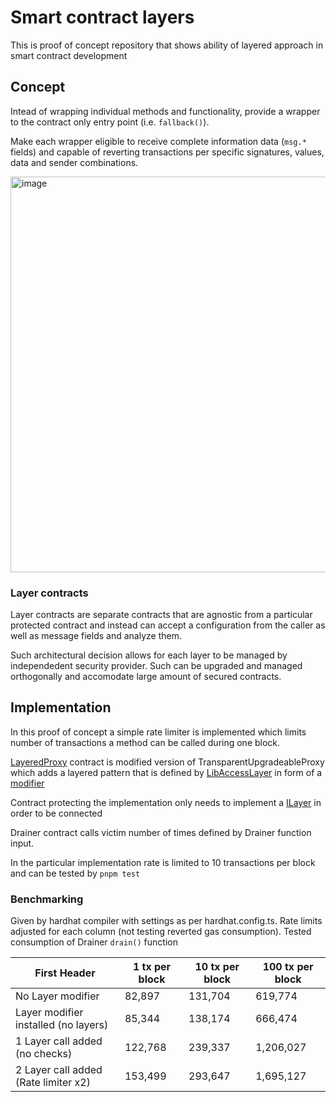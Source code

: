# Smart contract layers

This is proof of concept repository that shows ability of layered approach in smart contract development

## Concept

Intead of wrapping individual methods and functionality, provide a wrapper to the contract only entry point (i.e. `fallback()`).

Make each wrapper eligible to receive complete information data (`msg.*` fields) and capable of reverting transactions per specific signatures, values, data and sender combinations.

<img width="633" alt="image" src="https://github.com/peersky/smart-contract-layers/assets/61459744/b87bf5ef-3b65-4a4a-9ae1-3be2df7f60a8">

### Layer contracts

Layer contracts are separate contracts that are agnostic from a particular protected contract and instead can accept a configuration from the caller as well as message fields and analyze them.

Such architectural decision allows for each layer to be managed by independedent security provider. Such can be upgraded and managed orthogonally and accomodate large amount of secured contracts.

## Implementation

In this proof of concept a simple rate limiter is implemented which limits number of transactions a method can be called during one block.

[LayeredProxy](https://github.com/peersky/smart-contract-layers/blob/main/src/LayeredProxy.sol) contract is modified version of TransparentUpgradeableProxy which adds a layered pattern that is defined by [LibAccessLayer](https://github.com/peersky/smart-contract-layers/blob/main/src/LibAccessLayers.sol) in form of a [modifier](https://github.com/peersky/smart-contract-layers/blob/main/src/AccessLayers.sol)

Contract protecting the implementation only needs to implement a [ILayer](https://github.com/peersky/smart-contract-layers/blob/main/src/ILayer.sol) in order to be connected

Drainer contract calls victim number of times defined by Drainer function input.

In the particular implementation rate is limited to 10 transactions per block and can be tested by `pnpm test`

### Benchmarking

Given by hardhat compiler with settings as per hardhat.config.ts. Rate limits adjusted for each column (not testing reverted gas consumption).
Tested consumption of Drainer `drain()` function

| First Header                         | 1 tx per block | 10 tx per block | 100 tx per block |
| ------------------------------------ | -------------- | --------------- | ---------------- |
| No Layer modifier                    | 82,897         | 131,704         | 619,774          |
| Layer modifier installed (no layers) | 85,344         | 138,174         | 666,474          |
| 1 Layer call added (no checks)       | 122,768        | 239,337         | 1,206,027        |
| 2 Layer call added (Rate limiter x2) | 153,499        | 293,647         | 1,695,127        |
